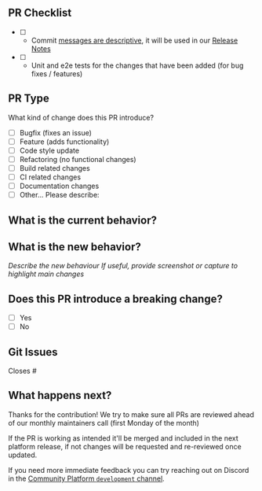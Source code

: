 ## PR Checklist

- [ ] - Commit [messages are descriptive](https://github.com/ONEARMY/community-platform/blob/master/CONTRIBUTING.md#--commit-style-guide), it will be used in our [Release Notes](https://github.com/ONEARMY/community-platform/releases/)
- [ ] - Unit and e2e tests for the changes that have been added (for bug fixes / features)

## PR Type

What kind of change does this PR introduce?

- [ ] Bugfix (fixes an issue)
- [ ] Feature (adds functionality)
- [ ] Code style update
- [ ] Refactoring (no functional changes)
- [ ] Build related changes
- [ ] CI related changes
- [ ] Documentation changes
- [ ] Other... Please describe:

## What is the current behavior?

## What is the new behavior?

_Describe the new behaviour_
_If useful, provide screenshot or capture to highlight main changes_

## Does this PR introduce a breaking change?

- [ ] Yes
- [ ] No

## Git Issues

Closes #

## What happens next?

Thanks for the contribution! We try to make sure all PRs are reviewed ahead of our monthly maintainers call (first Monday of the month)

If the PR is working as intended it'll be merged and included in the next platform release, if not changes will be requested and re-reviewed once updated.

If you need more immediate feedback you can try reaching out on Discord in the [Community Platform `development` channel](https://discord.com/channels/586676777334865928/938781727017558018).
